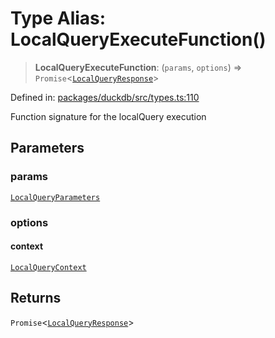 # Type Alias: LocalQueryExecuteFunction()

> **LocalQueryExecuteFunction**: (`params`, `options`) => `Promise`\<[`LocalQueryResponse`](../interfaces/LocalQueryResponse.md)\>

Defined in: [packages/duckdb/src/types.ts:110](https://github.com/GeoDaCenter/openassistant/blob/2cb8f20a901f3385efeb40778248119c5e49db78/packages/duckdb/src/types.ts#L110)

Function signature for the localQuery execution

## Parameters

### params

[`LocalQueryParameters`](../interfaces/LocalQueryParameters.md)

### options

#### context

[`LocalQueryContext`](../interfaces/LocalQueryContext.md)

## Returns

`Promise`\<[`LocalQueryResponse`](../interfaces/LocalQueryResponse.md)\>
